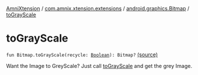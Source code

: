 [AmniXtension](../../index.md) / [com.amnix.xtension.extensions](../index.md) / [android.graphics.Bitmap](index.md) / [toGrayScale](./to-gray-scale.md)

# toGrayScale

`fun Bitmap.toGrayScale(recycle: `[`Boolean`](https://kotlinlang.org/api/latest/jvm/stdlib/kotlin/-boolean/index.html)`): Bitmap?` [(source)](https://github.com/AmniX/AmniXTension/tree/master/AmniXtension/src/main/java/com/amnix/xtension/extensions/BitmapExtensions.kt#L204)

Want the Image to GreyScale? Just call [toGrayScale](./to-gray-scale.md) and get the grey Image.

